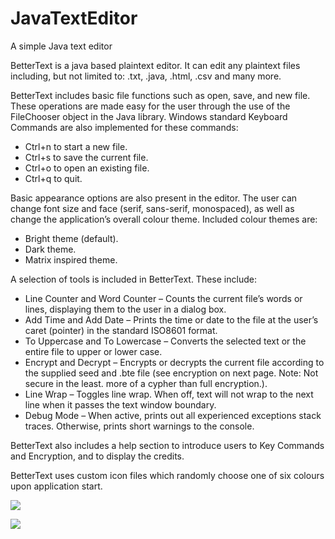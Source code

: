 # JavaTextEditor
A simple Java text editor

BetterText is a java based plaintext editor. It can edit any plaintext files including, but not limited to: .txt, .java, .html, .csv and many more.


BetterText includes basic file functions such as open, save, and new file. These operations are made easy for the user through the use of the FileChooser object in the Java library. Windows standard Keyboard Commands are also implemented for these commands: 
- Ctrl+n to start a new file.
- Ctrl+s to save the current file.
- Ctrl+o to open an existing file.
- Ctrl+q to quit.


Basic appearance options are also present in the editor. The user can change font size and face (serif, sans-serif, monospaced), as well as change the application’s overall colour theme. Included colour themes are:
- Bright theme (default).
- Dark theme.
- Matrix inspired theme.


A selection of tools is included in BetterText. These include:
- Line Counter and Word Counter – Counts the current file’s words or lines, displaying them to the user in a dialog box.
- Add Time and Add Date – Prints the time or date to the file at the user’s caret (pointer) in the standard ISO8601 format.
- To Uppercase and To Lowercase – Converts the selected text or the entire file to upper or lower case.
- Encrypt and Decrypt – Encrypts or decrypts the current file according to the supplied seed and .bte file (see encryption on next page. Note: Not secure in the least. more of a cypher than full encryption.).
- Line Wrap – Toggles line wrap. When off, text will not wrap to the next line when it passes the text window boundary.
- Debug Mode – When active, prints out all experienced exceptions stack traces. Otherwise, prints short warnings to the console.


BetterText also includes a help section to introduce users to Key Commands and Encryption, and to display the credits.

BetterText uses custom icon files which randomly choose one of six colours upon application start. 

![](http://i.imgur.com/tG2qtp0.png)

![](http://i.imgur.com/43zfZih.png)
